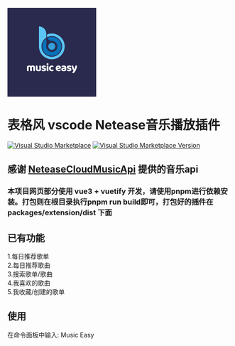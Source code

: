 ![logo](https://github.com/movefreechen/music-easy/raw/main/packages/extension/logo.png)

# 表格风 vscode Netease音乐播放插件
[![Visual Studio Marketplace](https://img.shields.io/badge/Visual%20Studio-Marketplace-007acc.svg?style=flat-square)](https://marketplace.visualstudio.com/items?itemName=movefreechen.music-easy)
[![Visual Studio Marketplace Version](https://img.shields.io/visual-studio-marketplace/v/movefreechen.music-easy.svg?style=flat-square)](https://marketplace.visualstudio.com/items?itemName=movefreechen.music-easy)

## 感谢 [NeteaseCloudMusicApi](https://github.com/Binaryify/NeteaseCloudMusicApi) 提供的音乐api
### 本项目网页部分使用 vue3 + vuetify 开发，请使用pnpm进行依赖安装。打包则在根目录执行pnpm run build即可，打包好的插件在 packages/extension/dist 下面

## 已有功能
1.每日推荐歌单  
2.每日推荐歌曲  
3.搜索歌单/歌曲  
4.我喜欢的歌曲  
5.我收藏/创建的歌单  

## 使用
在命令面板中输入: Music Easy

